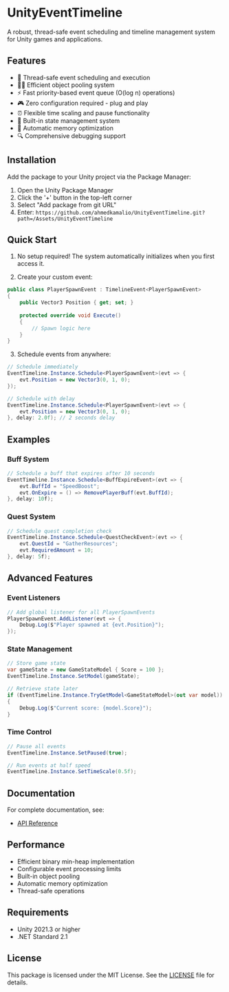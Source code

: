 # UnityEventTimeline

A robust, thread-safe event scheduling and timeline management system for Unity games and applications.

## Features

- 🔄 Thread-safe event scheduling and execution
- 🏊‍♂️ Efficient object pooling system
- ⚡ Fast priority-based event queue (O(log n) operations)
- 🎮 Zero configuration required - plug and play
- ⏰ Flexible time scaling and pause functionality
- 🧬 Built-in state management system
- 🧹 Automatic memory optimization
- 🔍 Comprehensive debugging support

## Installation

Add the package to your Unity project via the Package Manager:

1. Open the Unity Package Manager
2. Click the '+' button in the top-left corner
3. Select "Add package from git URL"
4. Enter: `https://github.com/ahmedkamalio/UnityEventTimeline.git?path=/Assets/UnityEventTimeline`

## Quick Start

1. No setup required! The system automatically initializes when you first access it.

2. Create your custom event:

```csharp
public class PlayerSpawnEvent : TimelineEvent<PlayerSpawnEvent>
{
    public Vector3 Position { get; set; }
    
    protected override void Execute()
    {
        // Spawn logic here
    }
}
```

3. Schedule events from anywhere:

```csharp
// Schedule immediately
EventTimeline.Instance.Schedule<PlayerSpawnEvent>(evt => {
    evt.Position = new Vector3(0, 1, 0);
});

// Schedule with delay
EventTimeline.Instance.Schedule<PlayerSpawnEvent>(evt => {
    evt.Position = new Vector3(0, 1, 0);
}, delay: 2.0f); // 2 seconds delay
```

## Examples

### Buff System

```csharp
// Schedule a buff that expires after 10 seconds
EventTimeline.Instance.Schedule<BuffExpireEvent>(evt => {
    evt.BuffId = "SpeedBoost";
    evt.OnExpire = () => RemovePlayerBuff(evt.BuffId);
}, delay: 10f);
```

### Quest System

```csharp
// Schedule quest completion check
EventTimeline.Instance.Schedule<QuestCheckEvent>(evt => {
    evt.QuestId = "GatherResources";
    evt.RequiredAmount = 10;
}, delay: 5f);
```

## Advanced Features

### Event Listeners

```csharp
// Add global listener for all PlayerSpawnEvents
PlayerSpawnEvent.AddListener(evt => {
    Debug.Log($"Player spawned at {evt.Position}");
});
```

### State Management

```csharp
// Store game state
var gameState = new GameStateModel { Score = 100 };
EventTimeline.Instance.SetModel(gameState);

// Retrieve state later
if (EventTimeline.Instance.TryGetModel<GameStateModel>(out var model))
{
    Debug.Log($"Current score: {model.Score}");
}
```

### Time Control

```csharp
// Pause all events
EventTimeline.Instance.SetPaused(true);

// Run events at half speed
EventTimeline.Instance.SetTimeScale(0.5f);
```

## Documentation

For complete documentation, see:

- [API Reference](https://github.com/ahmedkamalio/UnityEventTimeline/blob/main/Assets/UnityEventTimeline/Documentation~/UnityEventTimeline.md)

## Performance

- Efficient binary min-heap implementation
- Configurable event processing limits
- Built-in object pooling
- Automatic memory optimization
- Thread-safe operations

## Requirements

- Unity 2021.3 or higher
- .NET Standard 2.1

## License

This package is licensed under
the MIT License. See
the [LICENSE](https://github.com/ahmedkamalio/UnityEventTimeline/blob/main/LICENSE)
file for details.
